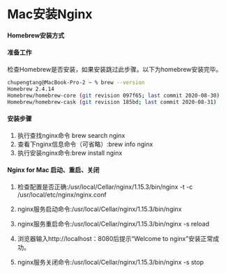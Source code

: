 # Mac安装Nginx

#### Homebrew安装方式

#### 准备工作

检查Homebrew是否安装，如果安装跳过此步骤。以下为homebrew安装完毕。

```bash
chupengtang@MacBook-Pro-2 ~ % brew --version 
Homebrew 2.4.14
Homebrew/homebrew-core (git revision 097f65; last commit 2020-08-30)
Homebrew/homebrew-cask (git revision 185bd; last commit 2020-08-31)
```

#### 安装步骤

1. 执行查找nginx命令 brew search nginx
2. 查看下nginx信息命令（可省略）:brew info nginx
3. 执行安装nginx命令:brew install nginx

#### Nginx for Mac 启动、重启、关闭

1. 检查配置是否正确:/usr/local/Cellar/nginx/1.15.3/bin/nginx  -t -c /usr/local/etc/nginx/nginx.conf

2. nginx服务启动命令:/usr/local/Cellar/nginx/1.15.3/bin/nginx

3. nginx服务重启命令:/usr/local/Cellar/nginx/1.15.3/bin/nginx -s reload

4. 浏览器输入http://localhost：8080后提示“Welcome to nginx”安装正常成功。

5. nginx服务关闭命令:/usr/local/Cellar/nginx/1.15.3/bin/nginx -s stop

	